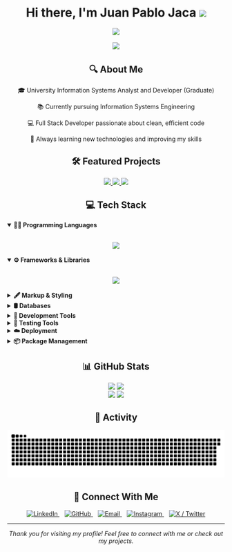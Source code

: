 <h1 align="center">Hi there, I'm <b>Juan Pablo Jaca</b> <img src="https://media.giphy.com/media/hvRJCLFzcasrR4ia7z/giphy.gif" width="28"/></h1>

<p align="center">
  <img src="https://readme-typing-svg.herokuapp.com?font=Fira+Code&weight=600&size=20&duration=3000&pause=500&center=true&vCenter=true&width=800&lines=🎓+University+Information+Systems+Analyst+and+Developer+(Graduate);Information+Systems+Engineering+Student;Full+Stack+Developer;Always+learning+new+technologies" />
</p>

<div align="center">
  <img src="https://github.com/Adam-pw/Adam-pw/blob/main/animation_500_kxa883sd.gif" width="250"/>
</div>

<h2 align="center">🔍 About Me</h2>

<div align="center">
  <p>🎓 University Information Systems Analyst and Developer (Graduate)</p>
  <p>📚 Currently pursuing Information Systems Engineering</p>
  <p>💻 Full Stack Developer passionate about clean, efficient code</p>
  <p>🌱 Always learning new technologies and improving my skills</p>
</div>

<h2 align="center">🛠️ Featured Projects</h2>

<p align="center">
  <a href="https://github.com/DSW-3k02-GGJM/TP-3k02-Berli-Gilardoni-Godoy-Jaca-Marquez-App">
    <img src="https://github-readme-stats.vercel.app/api/pin/?username=DSW-3k02-GGJM&repo=TP-3k02-Berli-Gilardoni-Godoy-Jaca-Marquez-App&theme=react"/>
  </a>
  <a href="https://github.com/juampi74/AcademiaABM">
    <img src="https://github-readme-stats.vercel.app/api/pin/?username=juampi74&repo=AcademiaABM&theme=react"/>
  </a>
  <a href="https://github.com/gdcaciorgna/hotelmanagement">
    <img src="https://github-readme-stats.vercel.app/api/pin/?username=gdcaciorgna&repo=hotelmanagement&theme=react"/>
  </a>
</p>

<h2 align="center">💻 Tech Stack</h2>

<details open>
  <summary><b>🧑‍💻 Programming Languages</b></summary>
  <br>
  <p align="center">
    <img src="https://skillicons.dev/icons?i=js,ts,py,java,c,cs,php,matlab&perline=8"/>
  </p>
</details>

<details open>
  <summary><b>⚙️ Frameworks & Libraries</b></summary>
  <br>
  <p align="center">
    <img src="https://skillicons.dev/icons?i=react,angular,nodejs,express,dotnet,laravel,bootstrap,tailwind,mui&perline=9"/>
  </p>
</details>

<details>
  <summary><b>🖋️ Markup & Styling</b></summary>
  <br>
  <p align="center">
    <img src="https://skillicons.dev/icons?i=html,css,sass&perline=8"/>
  </p>
</details>

<details>
  <summary><b>🛢️ Databases</b></summary>
  <br>
  <p align="center">
    <img src="https://skillicons.dev/icons?i=mysql&perline=8"/>
    <img src="https://cdn.jsdelivr.net/gh/devicons/devicon/icons/microsoftsqlserver/microsoftsqlserver-plain.svg" height="48px"/>
  </p>
</details>

<details>
  <summary><b>🧰 Development Tools</b></summary>
  <br>
  <p align="center">
    <img src="https://skillicons.dev/icons?i=git,github,vscode&perline=3"/>
    <img src="https://images-eds-ssl.xboxlive.com/image?url=4rt9.lXDC4H_93laV1_eHHFT949fUipzkiFOBH3fAiZZUCdYojwUyX2aTonS1aIwMrx6NUIsHfUHSLzjGJFxxr4dH.og8l0VK7ZT_RROCKfE9DsKvMyNlXcrGNhjyVdZVDnlLtjhiH3XudrX9fWg5nNgvv79ZqX1qx9y7dQ0d_Y-&format=source" height="48px"/>
    <img src="https://skillicons.dev/icons?i=pycharm,eclipse,sublime,vite,maven,postman&perline=6"/>
  </p>
</details>

<details>
  <summary><b>🧪 Testing Tools</b></summary>
  <br>
  <p align="center">
    <img src="https://skillicons.dev/icons?i=cypress,jest&perline=4"/>
    <img src="https://cdn.jsdelivr.net/gh/devicons/devicon/icons/karma/karma-original.svg" height="48px"/>
  </p>
</details>

<details>
  <summary><b>☁️ Deployment</b></summary>
  <br>
  <p align="center">
    <img src="https://skillicons.dev/icons?i=netlify&perline=3"/>
    <img src="https://cdn.jsdelivr.net/gh/devicons/devicon/icons/railway/railway-original.svg" height="48px"/>
  </p>
</details>

<details>
  <summary><b>📦 Package Management</b></summary>
  <br>
  <p align="center">
    <img src="https://skillicons.dev/icons?i=npm,pnpm&perline=4"/>
  </p>
</details>

<h2 align="center">📊 GitHub Stats</h2>

<div align="center">
  <img src="https://github-readme-stats.vercel.app/api?username=juampi74&theme=react&hide_border=false&include_all_commits=true&count_private=true" height="170em"/>
  <img src="https://github-readme-stats.vercel.app/api/top-langs?username=juampi74&show_icons=true&theme=react&locale=en&layout=compact&hide_border=false" height="170em"/>
</div>

<div align="center">
  <img src="https://github-readme-streak-stats.herokuapp.com/?user=juampi74&theme=react&hide_border=false" height="170em"/>
  <img src="https://github-profile-summary-cards.vercel.app/api/cards/profile-details?username=juampi74&theme=react" height="170em"/>
</div>

<h2 align="center">📝 Activity</h2>

<p align="center">
  <img src="https://github.com/juampi74/juampi74/blob/output/github-snake-dark.svg"/>
</p>

<h2 align="center">🔗 Connect With Me</h2>

<p align="center">
  <a href="https://www.linkedin.com/in/juan-pablo-jaca-5775a0337" target="_blank">
    <img src="https://skillicons.dev/icons?i=linkedin" alt="LinkedIn" title="LinkedIn"/>
  </a>&nbsp;&nbsp;
  <a href="https://github.com/juampi74" target="_blank">
    <img src="https://skillicons.dev/icons?i=github" alt="GitHub" title="GitHub"/>
  </a>&nbsp;&nbsp;
  <a href="mailto:juampijaca@gmail.com" target="_blank">
    <img src="https://skillicons.dev/icons?i=gmail" alt="Email" title="Email"/>
  </a>&nbsp;&nbsp;
  <a href="https://instagram.com/juampi_74" target="_blank">
    <img src="https://skillicons.dev/icons?i=instagram" alt="Instagram" title="Instagram"/>
  </a>&nbsp;&nbsp;
  <a href="https://x.com/JuampiJaca" target="_blank">
    <img src="https://skillicons.dev/icons?i=twitter" alt="X / Twitter" title="X / Twitter"/>
  </a>
</p>

<hr>

<p align="center">
  <i>Thank you for visiting my profile! Feel free to connect with me or check out my projects.</i>
</p>
